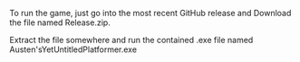 To run the game, just go into the most recent GitHub release and Download the file named Release.zip.

Extract the file somewhere and run the contained .exe file named Austen'sYetUntitledPlatformer.exe